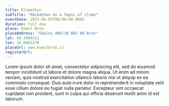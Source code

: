 ```yaml
---
title: Klimathon
subTitle: "Hackathon on a topic of clima"
eventDate: 2023-06-03T08:00:00.000Z
duration: full day
place: Kumst Brno
placeAddress: "Údolní 495/19 602 00 Brno"
lat: 49.1968311
lon: 16.6003278
placeUrl: www.kumstbrno.cz
registerUrl:
---
```


Lorem ipsum dolor sit amet, consectetur adipiscing elit, sed do eiusmod tempor incididunt ut labore et dolore magna aliqua.
Ut enim ad minim veniam, quis nostrud exercitation ullamco laboris nisi ut aliquip ex ea commodo consequat.
Duis aute irure dolor in reprehenderit in voluptate velit esse cillum dolore eu fugiat nulla pariatur. Excepteur sint occaecat cupidatat non proident, sunt in culpa qui officia deserunt mollit anim id est laborum.
